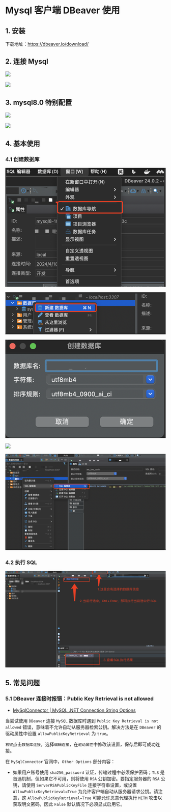 # Mysql 客户端 DBeaver 使用

## 1. 安装

下载地址：https://dbeaver.io/download/

## 2. 连接 Mysql

![](./images/01_选择mysql.png)

![](./images/02_mysql配置.png)

## 3. mysql8.0 特别配置

![](./images/03_mysql8默认报错.png)

![](./images/04_修改驱动属性.png)

## 4. 基本使用

### 4.1 创建数据库

![](./images/05_数据库导航.png)

![](./images/06_新建数据库.png)

![](./images/07_数据库名称.png)

![](./images/08_刷新数据库.png)

![](./images/09_SQL编辑器.png)

### 4.2 执行 SQL

![](./images/10_执行SQL.png)

## 5. 常见问题

### 5.1 DBeaver 连接时报错：Public Key Retrieval is not allowed

- [MySqlConnector | MySQL .NET Connection String Options](https://mysqlconnector.net/connection-options/)

当尝试使用 `DBeaver` 连接 `MySQL` 数据库时遇到 `Public Key Retrieval is not allowed` 错误，意味着不允许自动从服务器检索公钥。解决方法是在 `DBeaver` 的驱动属性中设置 `allowPublicKeyRetrieval` 为 `true`。

`右键`点击`数据库连接`，选择`编辑连接`，在`驱动属性`中修改该设置，保存后即可成功连接。

在 `MySqlConnector` 官网中，`Other Options` 部分内容：

- 如果用户账号使用 `sha256_password` 认证，传输过程中必须保护密码；`TLS` 是首选机制，但如果它不可用，则将使用 `RSA` 公钥加密。要指定服务器的 `RSA` 公钥，请使用 `ServerRSAPublicKeyFile` 连接字符串设置，或设置 `AllowPublicKeyRetrieval=True` 为允许客户端自动从服务器请求公钥。请注意，这 `AllowPublicKeyRetrieval=True` 可能允许恶意代理执行 `MITM` 攻击以获取明文密码，因此 `False` 默认情况下必须显式启用它。
